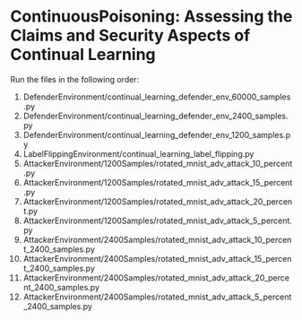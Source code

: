 # ContinuousPoisoning: Assessing the Claims and Security Aspects of Continual Learning
Run the files in the following order:
1. DefenderEnvironment/continual_learning_defender_env_60000_samples.py
2. DefenderEnvironment/continual_learning_defender_env_2400_samples.py
3. DefenderEnvironment/continual_learning_defender_env_1200_samples.py
4. LabelFlippingEnvironment/continual_learning_label_flipping.py
5. AttackerEnvironment/1200Samples/rotated_mnist_adv_attack_10_percent.py
6. AttackerEnvironment/1200Samples/rotated_mnist_adv_attack_15_percent.py
7. AttackerEnvironment/1200Samples/rotated_mnist_adv_attack_20_percent.py
8. AttackerEnvironment/1200Samples/rotated_mnist_adv_attack_5_percent.py
9. AttackerEnvironment/2400Samples/rotated_mnist_adv_attack_10_percent_2400_samples.py
10. AttackerEnvironment/2400Samples/rotated_mnist_adv_attack_15_percent_2400_samples.py
11. AttackerEnvironment/2400Samples/rotated_mnist_adv_attack_20_percent_2400_samples.py
12. AttackerEnvironment/2400Samples/rotated_mnist_adv_attack_5_percent_2400_samples.py

